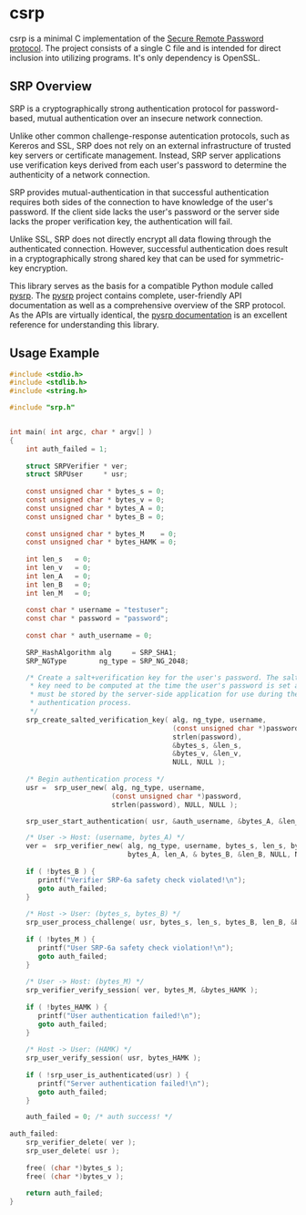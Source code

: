 csrp
====

csrp is a minimal C implementation of the [Secure Remote Password
protocol](http://srp.stanford.edu/). The project consists of a single
C file and is intended for direct inclusion into utilizing programs. 
It's only dependency is OpenSSL.

SRP Overview
------------

SRP is a cryptographically strong authentication
protocol for password-based, mutual authentication over an insecure
network connection.

Unlike other common challenge-response autentication protocols, such
as Kereros and SSL, SRP does not rely on an external infrastructure
of trusted key servers or certificate management. Instead, SRP server
applications use verification keys derived from each user's password
to determine the authenticity of a network connection.

SRP provides mutual-authentication in that successful authentication
requires both sides of the connection to have knowledge of the
user's password. If the client side lacks the user's password or the
server side lacks the proper verification key, the authentication will
fail.

Unlike SSL, SRP does not directly encrypt all data flowing through
the authenticated connection. However, successful authentication does
result in a cryptographically strong shared key that can be used
for symmetric-key encryption.

This library serves as the basis for a compatible Python module called
[pysrp](https://github.com/cocagne/pysrp). The
[pysrp](https://github.com/cocagne/pysrp) project contains complete,
user-friendly API documentation as well as a comprehensive overview of the SRP
protocol. As the APIs are virtually identical, the [pysrp
documentation](http://pythonhosted.org/srp/) is an excellent reference for
understanding this library.

Usage Example
-------------

```c
#include <stdio.h>
#include <stdlib.h>
#include <string.h>

#include "srp.h"


int main( int argc, char * argv[] )
{
    int auth_failed = 1;
    
    struct SRPVerifier * ver;
    struct SRPUser     * usr;
    
    const unsigned char * bytes_s = 0;
    const unsigned char * bytes_v = 0;
    const unsigned char * bytes_A = 0;
    const unsigned char * bytes_B = 0;
    
    const unsigned char * bytes_M    = 0;
    const unsigned char * bytes_HAMK = 0;
    
    int len_s   = 0;
    int len_v   = 0;
    int len_A   = 0;
    int len_B   = 0;
    int len_M   = 0;
    
    const char * username = "testuser";
    const char * password = "password";
    
    const char * auth_username = 0;
    
    SRP_HashAlgorithm alg     = SRP_SHA1;
    SRP_NGType        ng_type = SRP_NG_2048;

    /* Create a salt+verification key for the user's password. The salt and
     * key need to be computed at the time the user's password is set and
     * must be stored by the server-side application for use during the
     * authentication process.
     */
    srp_create_salted_verification_key( alg, ng_type, username, 
                                        (const unsigned char *)password, 
                                        strlen(password), 
                                        &bytes_s, &len_s,
                                        &bytes_v, &len_v,
                                        NULL, NULL );
    
    /* Begin authentication process */
    usr =  srp_user_new( alg, ng_type, username, 
                         (const unsigned char *)password, 
                         strlen(password), NULL, NULL );

    srp_user_start_authentication( usr, &auth_username, &bytes_A, &len_A );

    /* User -> Host: (username, bytes_A) */
    ver =  srp_verifier_new( alg, ng_type, username, bytes_s, len_s, bytes_v, len_v, 
                             bytes_A, len_A, & bytes_B, &len_B, NULL, NULL );
        
    if ( !bytes_B ) {
       printf("Verifier SRP-6a safety check violated!\n");
       goto auth_failed;
    }
        
    /* Host -> User: (bytes_s, bytes_B) */
    srp_user_process_challenge( usr, bytes_s, len_s, bytes_B, len_B, &bytes_M, &len_M );
        
    if ( !bytes_M ) {
       printf("User SRP-6a safety check violation!\n");
       goto auth_failed;
    }
        
    /* User -> Host: (bytes_M) */
    srp_verifier_verify_session( ver, bytes_M, &bytes_HAMK );
        
    if ( !bytes_HAMK ) {
       printf("User authentication failed!\n");
       goto auth_failed;
    }
        
    /* Host -> User: (HAMK) */
    srp_user_verify_session( usr, bytes_HAMK );
        
    if ( !srp_user_is_authenticated(usr) ) {
       printf("Server authentication failed!\n");
       goto auth_failed;
    }

    auth_failed = 0; /* auth success! */
        
auth_failed:
    srp_verifier_delete( ver );
    srp_user_delete( usr );
    
    free( (char *)bytes_s );
    free( (char *)bytes_v );
        
    return auth_failed;
}
```
